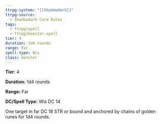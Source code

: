 ```yaml
---
ttrpg-system: "[[Shadowdark]]"
ttrpg-source:
  - Shadowdark Core Rules
tags:
  - ttrpg/spell
  - ttrpg/monster-spell
tier: 4
duration: 1d4 rounds
range: Far
spell-type: Wis
class: monster
---
```

**Tier**: 4

**Duration:** 1d4 rounds

**Range:** Far

**DC/Spell Type:** Wis DC 14

One target in far DC 18 STR or bound and anchored by chains of golden runes for 1d4 rounds.

